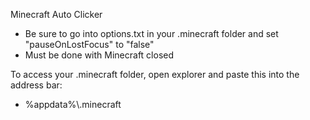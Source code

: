 Minecraft Auto Clicker

* Be sure to go into options.txt in your .minecraft folder and set "pauseOnLostFocus" to "false"
* Must be done with Minecraft closed

To access your .minecraft folder, open explorer and paste this into the address bar:
* %appdata%\\.minecraft